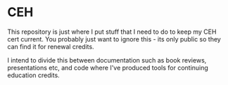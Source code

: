 # CEH

This repository is just where I put stuff that I need to do to keep my CEH cert current.   You probably just want to ignore this - its only public so they can find it for renewal credits.

I intend to divide this between documentation such as book reviews, presentations etc, and code where I've produced tools for continuing education credits.

